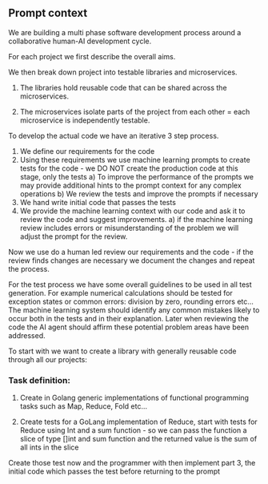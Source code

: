 ## Prompt context

We are building a multi phase software development process around a collaborative human-AI development cycle.

For each project we first describe the overall aims.

We then break down project into testable libraries and microservices.

1) The libraries hold reusable code that can be shared across the microservices.

2) The microservices isolate parts of the project from each other = each microservice is independently testable.

To develop the actual code we have an iterative 3 step process.

1) We define our requirements for the code
2) Using these requirements we use machine learning prompts to create tests for the code - we DO NOT create the production code at this stage, only the tests
   a) To improve the performance of the prompts we may provide additional hints to the prompt context for any complex operations
   b) We review the tests and improve the prompts if necessary
3) We hand write initial code that passes the tests
4) We provide the machine learning context with our code and ask it to review the code and suggest improvements.
   a) if the machine learning review includes errors or misunderstanding of the problem we will adjust the prompt for the review.

Now we use do a human led review our requirements and the code - if the review finds changes are necessary we document the changes and repeat the process.

For the test process we have some overall guidelines to be used in all test generation.
For example numerical calculations should be tested for exception states or common errors: division by zero, rounding errors etc...
The machine learning system should identify any common mistakes likely to occur both in the tests and in their explanation.
Later when reviewing the code the AI agent should affirm these potential problem areas have been addressed.

To start with we want to create a library with generally reusable code through all our projects:

### Task definition:

1) Create in Golang generic implementations of functional programming tasks such as Map, Reduce, Fold etc...

2) Create tests for a GoLang implementation of Reduce, start with tests for Reduce using Int and a sum function - so we can pass the function a slice of type []int and
   sum function and the returned value is the sum of all ints in the slice

Create those test now and the programmer with then implement part 3, the initial code which passes the test before returning to the prompt 

